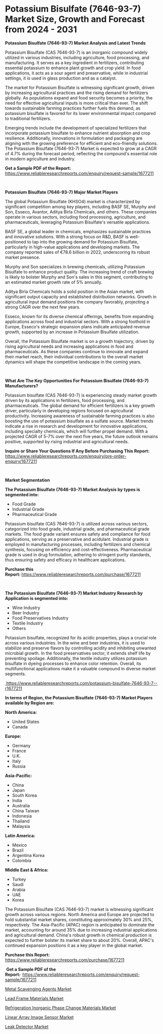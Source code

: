 <p><h1>Potassium Bisulfate (7646-93-7) Market Size, Growth and Forecast from 2024 - 2031</h1></p><p><strong>Potassium Bisulfate (7646-93-7) Market Analysis and Latest Trends</strong></p>
<p><p>Potassium Bisulfate (CAS 7646-93-7) is an inorganic compound widely utilized in various industries, including agriculture, food processing, and manufacturing. It serves as a key ingredient in fertilizers, contributing essential potassium to enhance plant growth and crop yield. In food applications, it acts as a sour agent and preservative, while in industrial settings, it is used in glass production and as a catalyst.</p><p>The market for Potassium Bisulfate is witnessing significant growth, driven by increasing agricultural practices and the rising demand for fertilizers globally. As populations expand and food security becomes a priority, the need for effective agricultural inputs is more critical than ever. The shift towards sustainable farming practices further fuels this demand, as potassium bisulfate is favored for its lower environmental impact compared to traditional fertilizers.</p><p>Emerging trends include the development of specialized fertilizers that incorporate potassium bisulfate to enhance nutrient absorption and crop resilience. Additionally, innovations in formulation and packaging are aligning with the growing preference for efficient and eco-friendly solutions. The Potassium Bisulfate (7646-93-7) Market is expected to grow at a CAGR of 4.7% during the forecast period, reflecting the compound's essential role in modern agriculture and industry.</p></p>
<p><strong>Get a Sample PDF of the Report:&nbsp;</strong> <a href="https://www.reliableresearchreports.com/enquiry/request-sample/1677211?utm_campaign=11&utm_medium=2&utm_source=Github&utm_content=ia&utm_term=30092024&utm_id=potassium-bisulfate-7646-93-7">https://www.reliableresearchreports.com/enquiry/request-sample/1677211</a></p>
<p>&nbsp;</p>
<p><strong>Potassium Bisulfate (7646-93-7) Major Market Players</strong></p>
<p><p>The global Potassium Bisulfate (KHSO4) market is characterized by significant competition among key players, including BASF SE, Murphy and Son, Esseco, Avantor, Aditya Birla Chemicals, and others. These companies operate in various sectors, including food processing, agriculture, and pharmaceuticals, leveraging Potassium Bisulfate's versatile applications.</p><p>BASF SE, a global leader in chemicals, emphasizes sustainable practices and innovative solutions. With a strong focus on R&D, BASF is well-positioned to tap into the growing demand for Potassium Bisulfate, particularly in high-value applications and developing markets. The company reported sales of €78.6 billion in 2022, underscoring its robust market presence.</p><p>Murphy and Son specializes in brewing chemicals, utilizing Potassium Bisulfate to enhance product quality. The increasing trend of craft brewing is likely to bolster Murphy and Son's sales in this segment, contributing to an estimated market growth rate of 5% annually.</p><p>Aditya Birla Chemicals holds a solid position in the Asian market, with significant output capacity and established distribution networks. Growth in agricultural input demand positions the company favorably, projecting a strong CAGR over the next few years.</p><p>Esseco, known for its diverse chemical offerings, benefits from expanding applications across food and industrial sectors. With a strong foothold in Europe, Esseco's strategic expansion plans indicate anticipated revenue growth, supported by an increase in Potassium Bisulfate utilization.</p><p>Overall, the Potassium Bisulfate market is on a growth trajectory, driven by rising agricultural needs and increasing applications in food and pharmaceuticals. As these companies continue to innovate and expand their market reach, their individual contributions to the overall market dynamics will shape the competitive landscape in the coming years.</p></p>
<p>&nbsp;</p>
<p><strong>What Are The Key Opportunities For Potassium Bisulfate (7646-93-7) Manufacturers?</strong></p>
<p><p>Potassium bisulfate (CAS 7646-93-7) is experiencing steady market growth driven by its applications in fertilizers, food processing, and pharmaceuticals. The global demand for efficient fertilizers is a key growth driver, particularly in developing regions focused on agricultural productivity. Increasing awareness of sustainable farming practices is also boosting the use of potassium bisulfate as a sulfate source. Market trends indicate a rise in research and development for innovative applications, including specialty chemicals, which will further propel demand. With a projected CAGR of 5-7% over the next five years, the future outlook remains positive, supported by rising industrial and agricultural needs.</p></p>
<p><strong>Inquire or Share Your Questions If Any Before Purchasing This Report:</strong> <a href="https://www.reliableresearchreports.com/enquiry/pre-order-enquiry/1677211?utm_campaign=11&utm_medium=2&utm_source=Github&utm_content=ia&utm_term=30092024&utm_id=potassium-bisulfate-7646-93-7">https://www.reliableresearchreports.com/enquiry/pre-order-enquiry/1677211</a></p>
<p>&nbsp;</p>
<p><strong>Market Segmentation</strong></p>
<p><strong>The Potassium Bisulfate (7646-93-7) Market Analysis by types is segmented into:</strong></p>
<p><ul><li>Food Grade</li><li>Industrial Grade</li><li>Pharmaceutical Grade</li></ul></p>
<p><p>Potassium bisulfate (CAS 7646-93-7) is utilized across various sectors, categorized into food grade, industrial grade, and pharmaceutical grade markets. The food grade variant ensures safety and compliance for food applications, serving as a preservative and acidulant. Industrial grade is employed in manufacturing processes, including fertilizers and chemical synthesis, focusing on efficiency and cost-effectiveness. Pharmaceutical grade is used in drug formulation, adhering to stringent purity standards, thus ensuring safety and efficacy in healthcare applications.</p></p>
<p><strong>Purchase this Report:&nbsp;</strong><a href="https://www.reliableresearchreports.com/purchase/1677211?utm_campaign=11&utm_medium=2&utm_source=Github&utm_content=ia&utm_term=30092024&utm_id=potassium-bisulfate-7646-93-7">https://www.reliableresearchreports.com/purchase/1677211</a></p>
<p>&nbsp;</p>
<p><strong>The Potassium Bisulfate (7646-93-7) Market Industry Research by Application is segmented into:</strong></p>
<p><ul><li>Wine Industry</li><li>Beer Industry</li><li>Food Preservatives Industry</li><li>Textile Industry</li><li>Others</li></ul></p>
<p><p>Potassium bisulfate, recognized for its acidic properties, plays a crucial role across various industries. In the wine and beer industries, it is used to stabilize and preserve flavors by controlling acidity and inhibiting unwanted microbial growth. In the food preservatives sector, it extends shelf life by preventing spoilage. Additionally, the textile industry utilizes potassium bisulfate in dyeing processes to enhance color retention. Overall, its multifunctional applications make it a valuable compound in diverse market segments.</p></p>
<p><a href="https://www.reliableresearchreports.com/potassium-bisulfate-7646-93-7--r1677211?utm_campaign=11&utm_medium=2&utm_source=Github&utm_content=ia&utm_term=30092024&utm_id=potassium-bisulfate-7646-93-7">&nbsp;https://www.reliableresearchreports.com/potassium-bisulfate-7646-93-7--r1677211</a></p>
<p><strong>In terms of Region, the Potassium Bisulfate (7646-93-7) Market Players available by Region are:</strong></p>
<p>
    <p> <strong> North America: </strong>
        <ul>
            <li>United States</li>
            <li>Canada</li>
        </ul>
        </p> 
    <p> <strong> Europe: </strong>
        <ul>
            <li>Germany</li>
            <li>France</li>
            <li>U.K.</li>
            <li>Italy</li>
            <li>Russia</li>
        </ul>
        </p> 
    <p> <strong> Asia-Pacific: </strong>
        <ul>
            <li>China</li>
            <li>Japan</li>
            <li>South Korea</li>
            <li>India</li>
            <li>Australia</li>
            <li>China Taiwan</li>
            <li>Indonesia</li>
            <li>Thailand</li>
            <li>Malaysia</li>
        </ul>
        </p> 
    <p> <strong> Latin America: </strong>
        <ul>
            <li>Mexico</li>
            <li>Brazil</li>
            <li>Argentina Korea</li>
            <li>Colombia</li>
        </ul>
        </p> 
    <p> <strong> Middle East & Africa: </strong>
        <ul>
            <li>Turkey</li>
            <li>Saudi</li>
            <li>Arabia</li>
            <li>UAE</li>
            <li>Korea</li>
        </ul>
    </p>
    </p>
<p><p>The Potassium Bisulfate (CAS 7646-93-7) market is witnessing significant growth across various regions. North America and Europe are projected to hold substantial market shares, constituting approximately 30% and 25%, respectively. The Asia-Pacific (APAC) region is anticipated to dominate the market, accounting for around 35% due to increasing industrial applications and agricultural demand. China's robust growth in chemical production is expected to further bolster its market share to about 20%. Overall, APAC's continued expansion positions it as a key player in the global market.</p></p>
<p><strong>Purchase this Report: </strong><a href="https://www.reliableresearchreports.com/purchase/1677211?utm_campaign=11&utm_medium=2&utm_source=Github&utm_content=ia&utm_term=30092024&utm_id=potassium-bisulfate-7646-93-7">https://www.reliableresearchreports.com/purchase/1677211</a></p>
<p>&nbsp;<strong>Get a Sample PDF of the Report:&nbsp;&nbsp;</strong><a href="https://www.reliableresearchreports.com/enquiry/request-sample/1677211?utm_campaign=11&utm_medium=2&utm_source=Github&utm_content=ia&utm_term=30092024&utm_id=potassium-bisulfate-7646-93-7">https://www.reliableresearchreports.com/enquiry/request-sample/1677211</a></p>
<p><strong></strong></p>
<p><p><a href="https://github.com/KamrulHadi87/Market-Research-Report-List-1/blob/main/metal-scavenging-agents-market.md?utm_campaign=11&utm_medium=2&utm_source=Github&utm_content=ia&utm_term=30092024&utm_id=potassium-bisulfate-7646-93-7">Metal Scavenging Agents Market</a></p><p><a href="https://www.linkedin.com/pulse/market-forecast-global-lead-frame-materials-trends-impact-tptsf?utm_campaign=11&utm_medium=2&utm_source=Github&utm_content=ia&utm_term=30092024&utm_id=potassium-bisulfate-7646-93-7">Lead Frame Materials Market</a></p><p><a href="https://github.com/StackhouseBerny/Market-Research-Report-List-1/blob/main/refrigeration-inorganic-phase-change-materials-market.md?utm_campaign=11&utm_medium=2&utm_source=Github&utm_content=ia&utm_term=30092024&utm_id=potassium-bisulfate-7646-93-7">Refrigeration Inorganic Phase Change Materials Market</a></p><p><a href="https://issuu.com/reportprime-2/docs/linear-array-image-sensor-market-si_f4f2171c1603af?utm_campaign=11&utm_medium=2&utm_source=Github&utm_content=ia&utm_term=30092024&utm_id=potassium-bisulfate-7646-93-7">Linear Array Image Sensor Market</a></p><p><a href="https://issuu.com/reportprime-2/docs/leak-detector-market-size-2030.pptx_f4bfccb2cfd9e3?utm_campaign=11&utm_medium=2&utm_source=Github&utm_content=ia&utm_term=30092024&utm_id=potassium-bisulfate-7646-93-7">Leak Detector Market</a></p></p>